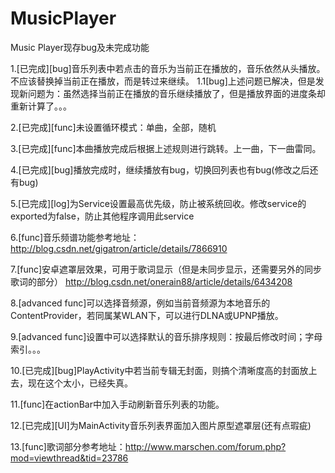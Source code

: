 MusicPlayer
===========

Music Player现存bug及未完成功能

1.[已完成][bug]音乐列表中若点击的音乐为当前正在播放的，音乐依然从头播放。不应该替换掉当前正在播放，而是转过来继续。
     1.1[bug]上述问题已解决，但是发现新问题为：虽然选择当前正在播放的音乐继续播放了，但是播放界面的进度条却重新计算了。。。

2.[已完成][func]未设置循环模式：单曲，全部，随机

3.[已完成][func]本曲播放完成后根据上述规则进行跳转。上一曲，下一曲雷同。

4.[已完成][bug]播放完成时，继续播放有bug，切换回列表也有bug(修改之后还有bug)

5.[已完成][log]为Service设置最高优先级，防止被系统回收。修改service的exported为false，防止其他程序调用此service

6.[func]音乐频谱功能参考地址：
http://blog.csdn.net/gigatron/article/details/7866910

7.[func]安卓遮罩层效果，可用于歌词显示（但是未同步显示，还需要另外的同步歌词的部分）
http://blog.csdn.net/onerain88/article/details/6434208

8.[advanced func]可以选择音频源，例如当前音频源为本地音乐的ContentProvider，若同属某WLAN下，可以进行DLNA或UPNP播放。

9.[advanced func]设置中可以选择默认的音乐排序规则：按最后修改时间；字母索引。。。

10.[已完成][bug]PlayActivity中若当前专辑无封面，则搞个清晰度高的封面放上去，现在这个太小，已经失真。

11.[func]在actionBar中加入手动刷新音乐列表的功能。

12.[已完成][UI]为MainActivity音乐列表界面加入图片原型遮罩层(还有点瑕疵)

13.[func]歌词部分参考地址：http://www.marschen.com/forum.php?mod=viewthread&tid=23786

